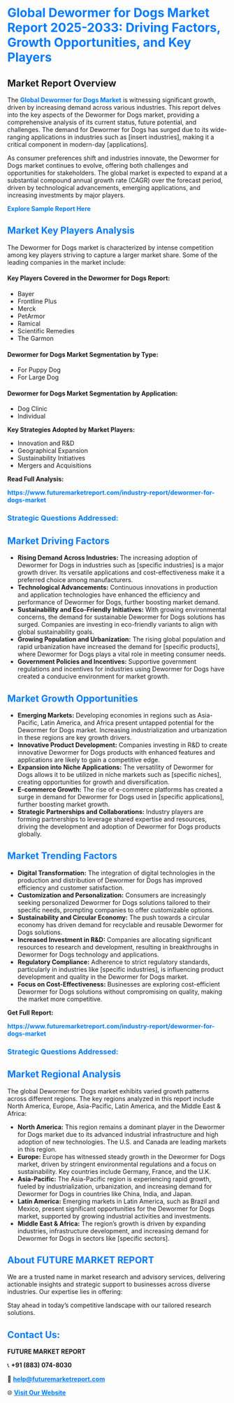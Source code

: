 <h1 style="color: #007BFF;">Global Dewormer for Dogs Market Report 2025-2033: Driving Factors, Growth Opportunities, and Key Players</h1>

<section id="overview">
<h2>Market Report Overview</h2>
<p>The <a href="https://www.futuremarketreport.com/industry-report/dewormer-for-dogs-market" style="color: #007BFF; text-decoration: none;"><strong>Global Dewormer for Dogs Market</strong></a> is witnessing significant growth, driven by increasing demand across various industries. This report delves into the key aspects of the Dewormer for Dogs market, providing a comprehensive analysis of its current status, future potential, and challenges. The demand for Dewormer for Dogs has surged due to its wide-ranging applications in industries such as [insert industries], making it a critical component in modern-day [applications].</p>
<p>As consumer preferences shift and industries innovate, the Dewormer for Dogs market continues to evolve, offering both challenges and opportunities for stakeholders. The global market is expected to expand at a substantial compound annual growth rate (CAGR) over the forecast period, driven by technological advancements, emerging applications, and increasing investments by major players.</p>
</section>

<section id="overview">
<p><a href="https://www.futuremarketreport.com/request-sample/reportId=92638" style="color: #007BFF; text-decoration: none;"><strong>Explore Sample Report Here</strong></a></p>
</section>

<section id="key-players">
<h2 style="color: #007BFF;">Market Key Players Analysis</h2>
<p>The Dewormer for Dogs market is characterized by intense competition among key players striving to capture a larger market share. Some of the leading companies in the market include:</p>
<h4>Key Players Covered in the Dewormer for Dogs Report:</h4>
<ul><li>Bayer</li><li>Frontline Plus</li><li>Merck</li><li>PetArmor</li><li>Ramical</li><li>Scientific Remedies</li><li>The Garmon</li></ul>
<h4>Dewormer for Dogs Market Segmentation by Type:</h4>
<ul><li>For Puppy Dog</li><li>For Large Dog</li></ul>

<h4>Dewormer for Dogs Market Segmentation by Application:</h4>
<ul><li>Dog Clinic</li><li>Individual</li></ul>
<p><strong>Key Strategies Adopted by Market Players:</strong></p>
<ul>
<li>Innovation and R&D</li>
<li>Geographical Expansion</li>
<li>Sustainability Initiatives</li>
<li>Mergers and Acquisitions</li>
</ul>
</section>

<section>
<p><strong>Read Full Analysis: </strong></p><a href="https://www.futuremarketreport.com/industry-report/dewormer-for-dogs-market" style="color: #007BFF; text-decoration: none;"><strong>https://www.futuremarketreport.com/industry-report/dewormer-for-dogs-market</strong></a>
<h3 style="color: #007BFF;">Strategic Questions Addressed:</h3>
</section>

<section id="driving-factors">
<h2 style="color: #007BFF;">Market Driving Factors</h2>
<ul>
<li><strong>Rising Demand Across Industries:</strong> The increasing adoption of Dewormer for Dogs in industries such as [specific industries] is a major growth driver. Its versatile applications and cost-effectiveness make it a preferred choice among manufacturers.</li>
<li><strong>Technological Advancements:</strong> Continuous innovations in production and application technologies have enhanced the efficiency and performance of Dewormer for Dogs, further boosting market demand.</li>
<li><strong>Sustainability and Eco-Friendly Initiatives:</strong> With growing environmental concerns, the demand for sustainable Dewormer for Dogs solutions has surged. Companies are investing in eco-friendly variants to align with global sustainability goals.</li>
<li><strong>Growing Population and Urbanization:</strong> The rising global population and rapid urbanization have increased the demand for [specific products], where Dewormer for Dogs plays a vital role in meeting consumer needs.</li>
<li><strong>Government Policies and Incentives:</strong> Supportive government regulations and incentives for industries using Dewormer for Dogs have created a conducive environment for market growth.</li>
</ul>
</section>

<section id="growth-opportunities">
<h2 style="color: #007BFF;">Market Growth Opportunities</h2>
<ul>
<li><strong>Emerging Markets:</strong> Developing economies in regions such as Asia-Pacific, Latin America, and Africa present untapped potential for the Dewormer for Dogs market. Increasing industrialization and urbanization in these regions are key growth drivers.</li>
<li><strong>Innovative Product Development:</strong> Companies investing in R&D to create innovative Dewormer for Dogs products with enhanced features and applications are likely to gain a competitive edge.</li>
<li><strong>Expansion into Niche Applications:</strong> The versatility of Dewormer for Dogs allows it to be utilized in niche markets such as [specific niches], creating opportunities for growth and diversification.</li>
<li><strong>E-commerce Growth:</strong> The rise of e-commerce platforms has created a surge in demand for Dewormer for Dogs used in [specific applications], further boosting market growth.</li>
<li><strong>Strategic Partnerships and Collaborations:</strong> Industry players are forming partnerships to leverage shared expertise and resources, driving the development and adoption of Dewormer for Dogs products globally.</li>
</ul>
</section>

<section id="trending-factors">
<h2 style="color: #007BFF;">Market Trending Factors</h2>
<ul>
<li><strong>Digital Transformation:</strong> The integration of digital technologies in the production and distribution of Dewormer for Dogs has improved efficiency and customer satisfaction.</li>
<li><strong>Customization and Personalization:</strong> Consumers are increasingly seeking personalized Dewormer for Dogs solutions tailored to their specific needs, prompting companies to offer customizable options.</li>
<li><strong>Sustainability and Circular Economy:</strong> The push towards a circular economy has driven demand for recyclable and reusable Dewormer for Dogs solutions.</li>
<li><strong>Increased Investment in R&D:</strong> Companies are allocating significant resources to research and development, resulting in breakthroughs in Dewormer for Dogs technology and applications.</li>
<li><strong>Regulatory Compliance:</strong> Adherence to strict regulatory standards, particularly in industries like [specific industries], is influencing product development and quality in the Dewormer for Dogs market.</li>
<li><strong>Focus on Cost-Effectiveness:</strong> Businesses are exploring cost-efficient Dewormer for Dogs solutions without compromising on quality, making the market more competitive.</li>
</ul>
</section>

<section>
<p><strong>Get Full Report: </strong></p><a href="https://www.futuremarketreport.com/industry-report/dewormer-for-dogs-market" style="color: #007BFF; text-decoration: none;"><strong>https://www.futuremarketreport.com/industry-report/dewormer-for-dogs-market</strong></a>
<h3 style="color: #007BFF;">Strategic Questions Addressed:</h3>
</section>


<section id="regional-analysis">
<h2 style="color: #007BFF;">Market Regional Analysis</h2>
<p>The global Dewormer for Dogs market exhibits varied growth patterns across different regions. The key regions analyzed in this report include North America, Europe, Asia-Pacific, Latin America, and the Middle East & Africa:</p>
<ul>
<li><strong>North America:</strong> This region remains a dominant player in the Dewormer for Dogs market due to its advanced industrial infrastructure and high adoption of new technologies. The U.S. and Canada are leading markets in this region.</li>
<li><strong>Europe:</strong> Europe has witnessed steady growth in the Dewormer for Dogs market, driven by stringent environmental regulations and a focus on sustainability. Key countries include Germany, France, and the U.K.</li>
<li><strong>Asia-Pacific:</strong> The Asia-Pacific region is experiencing rapid growth, fueled by industrialization, urbanization, and increasing demand for Dewormer for Dogs in countries like China, India, and Japan.</li>
<li><strong>Latin America:</strong> Emerging markets in Latin America, such as Brazil and Mexico, present significant opportunities for the Dewormer for Dogs market, supported by growing industrial activities and investments.</li>
<li><strong>Middle East & Africa:</strong> The region’s growth is driven by expanding industries, infrastructure development, and increasing demand for Dewormer for Dogs in sectors like [specific sectors].</li>
</ul>
</section>

<footer>
<h2 style="color: #007BFF;">About FUTURE MARKET REPORT</h2>
<p>We are a trusted name in market research and advisory services, delivering actionable insights and strategic support to businesses across diverse industries. Our expertise lies in offering:</p>

<p>Stay ahead in today’s competitive landscape with our tailored research solutions.</p>

<h2 style="color: #007BFF;">Contact Us:</h2>
<p><strong>FUTURE MARKET REPORT</strong></p>
<p>📞 <strong>+91 (883) 074-8030</strong></p>
<p>📧 <strong><a href="mailto:help@futuremarketreport.com" style="color: #007BFF;">help@futuremarketreport.com</a></strong></p>
<p>🌐 <strong><a href="https://www.futuremarketreport.com/" style="color: #007BFF;">Visit Our Website</a></strong></p>
</footer>